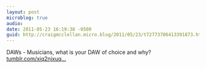 ```yaml
---
layout: post
microblog: true
audio: 
date: 2011-05-23 16:19:38 -0500
guid: http://craigmcclellan.micro.blog/2011/05/23/t72773706413391873.html
---
```

DAWs - Musicians, what is your DAW of choice and why? [tumblr.com/xiq2njxuq...](http://tumblr.com/xiq2njxuq9)
